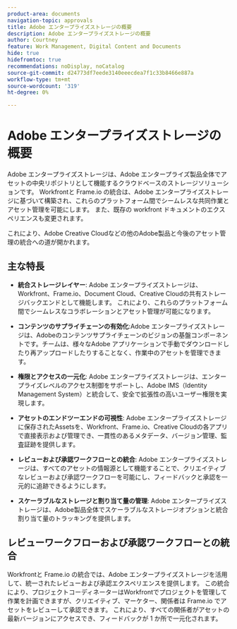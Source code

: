 ```yaml
---
product-area: documents
navigation-topic: approvals
title: Adobe エンタープライズストレージの概要
description: Adobe エンタープライズストレージの概要
author: Courtney
feature: Work Management, Digital Content and Documents
hide: true
hidefromtoc: true
recommendations: noDisplay, noCatalog
source-git-commit: d24773df7eede3140eeecdea7f1c33b8466e887a
workflow-type: tm+mt
source-wordcount: '319'
ht-degree: 0%

---
```



# Adobe エンタープライズストレージの概要

Adobe エンタープライズストレージは、Adobe エンタープライズ製品全体でアセットの中央リポジトリとして機能するクラウドベースのストレージソリューションです。 Workfrontと Frame.io の統合は、Adobe エンタープライズストレージに基づいて構築され、これらのプラットフォーム間でシームレスな共同作業とアセット管理を可能にします。 また、既存の workfront ドキュメントのエクスペリエンスも変更されます。

これにより、Adobe Creative Cloudなどの他のAdobe製品と今後のアセット管理の統合への道が開かれます。

## 主な特長

* **統合ストレージレイヤー**: Adobe エンタープライズストレージは、Workfront、Frame.io、Document Cloud、Creative Cloudの共有ストレージバックエンドとして機能します。 これにより、これらのプラットフォーム間でシームレスなコラボレーションとアセット管理が可能になります。

* **コンテンツのサプライチェーンの有効化**:Adobe エンタープライズストレージは、Adobeのコンテンツサプライチェーンのビジョンの基盤コンポーネントです。チームは、様々なAdobe アプリケーションで手動でダウンロードしたり再アップロードしたりすることなく、作業中のアセットを管理できます。

* **権限とアクセスの一元化**: Adobe エンタープライズストレージは、エンタープライズレベルのアクセス制御をサポートし、Adobe IMS（Identity Management System）と統合して、安全で拡張性の高いユーザー権限を実現します。

* **アセットのエンドツーエンドの可視性**: Adobe エンタープライズストレージに保存されたAssetsを、Workfront、Frame.io、Creative Cloudの各アプリで直接表示および管理でき、一貫性のあるメタデータ、バージョン管理、監査証跡を提供します。

* **レビューおよび承認ワークフローとの統合**: Adobe エンタープライズストレージは、すべてのアセットの情報源として機能することで、クリエイティブなレビューおよび承認ワークフローを可能にし、フィードバックと承認を一元的に追跡できるようにします。

* **スケーラブルなストレージと割り当て量の管理**: Adobe エンタープライズストレージは、Adobe製品全体でスケーラブルなストレージオプションと統合割り当て量のトラッキングを提供します。

## レビューワークフローおよび承認ワークフローとの統合

Workfrontと Frame.io の統合では、Adobe エンタープライズストレージを活用して、統一されたレビューおよび承認エクスペリエンスを提供します。 この統合により、プロジェクトコーディネーターはWorkfrontでプロジェクトを管理して作業を計画できますが、クリエイティブ、マーケター、関係者は Frame.io でアセットをレビューして承認できます。 これにより、すべての関係者がアセットの最新バージョンにアクセスでき、フィードバックが 1 か所で一元化されます。

<!--For more information about the Workfront and Frame.io integration, see [Frame.io integration overview](/help/quicksilver/review-and-approve-work/native-integrations/frame-io/frame-int-overview.md).-->